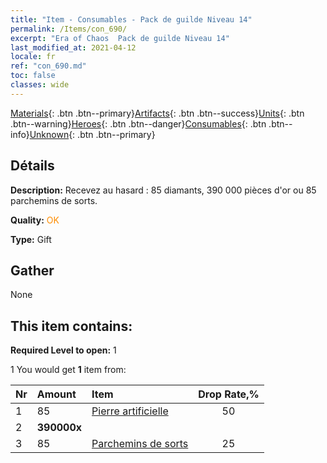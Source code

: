 ```yaml
---
title: "Item - Consumables - Pack de guilde Niveau 14"
permalink: /Items/con_690/
excerpt: "Era of Chaos  Pack de guilde Niveau 14"
last_modified_at: 2021-04-12
locale: fr
ref: "con_690.md"
toc: false
classes: wide
---
```

 [Materials](/fr/Items/){: .btn .btn--primary}[Artifacts](/fr/Items/Artifacts/){: .btn .btn--success}[Units](/fr/Items/Units/){: .btn .btn--warning}[Heroes](/fr/Items/Heroes/){: .btn .btn--danger}[Consumables](/fr/Items/Consumables/){: .btn .btn--info}[Unknown](/fr/Items/Unknown/){: .btn .btn--primary}

## Détails
 **Description:** Recevez au hasard : 85 diamants, 390 000 pièces d'or ou 85 parchemins de sorts.

 **Quality:** <span style="color: #FF8C00">OK</span>

 **Type:** Gift

## Gather

  None

## This item contains:

 **Required Level to open:** 1

 1 You would get **1** item  from:

  | Nr | Amount |     Item    | Drop Rate,% |
  |:---|:-------|:------------|:---------:|
  | 1 | 85 | [Pierre artificielle](/fr/Items/art_188/) | 50 | 
  | 2 |  **390000x** | <i class="fas fa-coins"/> |  | 25 | 
  | 3 | 85 | [Parchemins de sorts](/fr/Items/con_694/) | 25 | 
